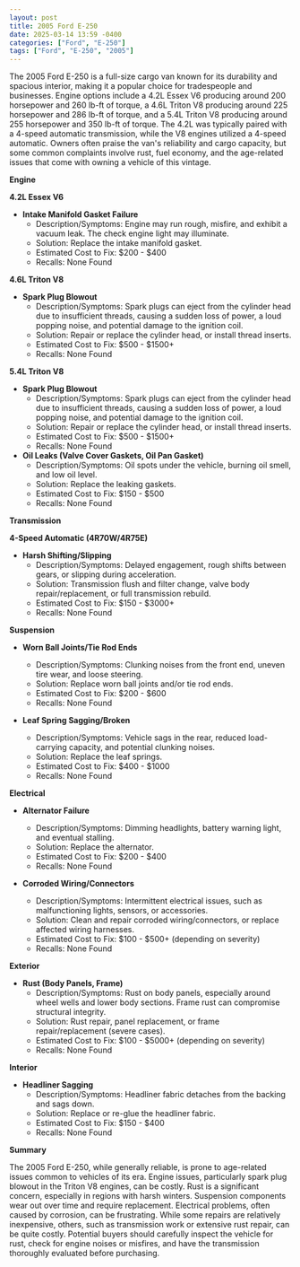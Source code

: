 ```yaml
---
layout: post
title: 2005 Ford E-250
date: 2025-03-14 13:59 -0400
categories: ["Ford", "E-250"]
tags: ["Ford", "E-250", "2005"]
---
```

The 2005 Ford E-250 is a full-size cargo van known for its durability and spacious interior, making it a popular choice for tradespeople and businesses. Engine options include a 4.2L Essex V6 producing around 200 horsepower and 260 lb-ft of torque, a 4.6L Triton V8 producing around 225 horsepower and 286 lb-ft of torque, and a 5.4L Triton V8 producing around 255 horsepower and 350 lb-ft of torque. The 4.2L was typically paired with a 4-speed automatic transmission, while the V8 engines utilized a 4-speed automatic. Owners often praise the van's reliability and cargo capacity, but some common complaints involve rust, fuel economy, and the age-related issues that come with owning a vehicle of this vintage.

**Engine**

**4.2L Essex V6**

*   **Intake Manifold Gasket Failure**
    *   Description/Symptoms: Engine may run rough, misfire, and exhibit a vacuum leak. The check engine light may illuminate.
    *   Solution: Replace the intake manifold gasket.
    *   Estimated Cost to Fix: $200 - $400
    *   Recalls: None Found

**4.6L Triton V8**

*   **Spark Plug Blowout**
    *   Description/Symptoms: Spark plugs can eject from the cylinder head due to insufficient threads, causing a sudden loss of power, a loud popping noise, and potential damage to the ignition coil.
    *   Solution: Repair or replace the cylinder head, or install thread inserts.
    *   Estimated Cost to Fix: $500 - $1500+
    *   Recalls: None Found

**5.4L Triton V8**

*   **Spark Plug Blowout**
    *   Description/Symptoms: Spark plugs can eject from the cylinder head due to insufficient threads, causing a sudden loss of power, a loud popping noise, and potential damage to the ignition coil.
    *   Solution: Repair or replace the cylinder head, or install thread inserts.
    *   Estimated Cost to Fix: $500 - $1500+
    *   Recalls: None Found
*   **Oil Leaks (Valve Cover Gaskets, Oil Pan Gasket)**
    *   Description/Symptoms: Oil spots under the vehicle, burning oil smell, and low oil level.
    *   Solution: Replace the leaking gaskets.
    *   Estimated Cost to Fix: $150 - $500
    *   Recalls: None Found

**Transmission**

**4-Speed Automatic (4R70W/4R75E)**

*   **Harsh Shifting/Slipping**
    *   Description/Symptoms: Delayed engagement, rough shifts between gears, or slipping during acceleration.
    *   Solution: Transmission flush and filter change, valve body repair/replacement, or full transmission rebuild.
    *   Estimated Cost to Fix: $150 - $3000+
    *   Recalls: None Found

**Suspension**

*   **Worn Ball Joints/Tie Rod Ends**
    *   Description/Symptoms: Clunking noises from the front end, uneven tire wear, and loose steering.
    *   Solution: Replace worn ball joints and/or tie rod ends.
    *   Estimated Cost to Fix: $200 - $600
    *   Recalls: None Found

*   **Leaf Spring Sagging/Broken**
    *   Description/Symptoms: Vehicle sags in the rear, reduced load-carrying capacity, and potential clunking noises.
    *   Solution: Replace the leaf springs.
    *   Estimated Cost to Fix: $400 - $1000
    *   Recalls: None Found

**Electrical**

*   **Alternator Failure**
    *   Description/Symptoms: Dimming headlights, battery warning light, and eventual stalling.
    *   Solution: Replace the alternator.
    *   Estimated Cost to Fix: $200 - $400
    *   Recalls: None Found

*   **Corroded Wiring/Connectors**
    *   Description/Symptoms: Intermittent electrical issues, such as malfunctioning lights, sensors, or accessories.
    *   Solution: Clean and repair corroded wiring/connectors, or replace affected wiring harnesses.
    *   Estimated Cost to Fix: $100 - $500+ (depending on severity)
    *   Recalls: None Found

**Exterior**

*   **Rust (Body Panels, Frame)**
    *   Description/Symptoms: Rust on body panels, especially around wheel wells and lower body sections. Frame rust can compromise structural integrity.
    *   Solution: Rust repair, panel replacement, or frame repair/replacement (severe cases).
    *   Estimated Cost to Fix: $100 - $5000+ (depending on severity)
    *   Recalls: None Found

**Interior**

*   **Headliner Sagging**
    *   Description/Symptoms: Headliner fabric detaches from the backing and sags down.
    *   Solution: Replace or re-glue the headliner fabric.
    *   Estimated Cost to Fix: $150 - $400
    *   Recalls: None Found

**Summary**

The 2005 Ford E-250, while generally reliable, is prone to age-related issues common to vehicles of its era. Engine issues, particularly spark plug blowout in the Triton V8 engines, can be costly. Rust is a significant concern, especially in regions with harsh winters. Suspension components wear out over time and require replacement. Electrical problems, often caused by corrosion, can be frustrating. While some repairs are relatively inexpensive, others, such as transmission work or extensive rust repair, can be quite costly. Potential buyers should carefully inspect the vehicle for rust, check for engine noises or misfires, and have the transmission thoroughly evaluated before purchasing.


